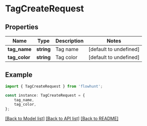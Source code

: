 # TagCreateRequest


## Properties

Name | Type | Description | Notes
------------ | ------------- | ------------- | -------------
**tag_name** | **string** | Tag name | [default to undefined]
**tag_color** | **string** | Tag color | [default to undefined]

## Example

```typescript
import { TagCreateRequest } from 'flowhunt';

const instance: TagCreateRequest = {
    tag_name,
    tag_color,
};
```

[[Back to Model list]](../README.md#documentation-for-models) [[Back to API list]](../README.md#documentation-for-api-endpoints) [[Back to README]](../README.md)
